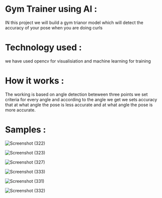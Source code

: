 # Gym Trainer using AI :
IN this project we will build a gym trianor model which will detect the accuracy of your pose when you are doing curls 
# Technology used :
we have used opencv for visualisiation and machine learning for training 
# How it works :
The working is based on angle detection beteween three points 
we set criteria for every angle and according to the angle we get we sets accuracy that at what angle the pose is less accurate and at what angle the pose is more accurate.
# Samples :
![Screenshot (322)](https://user-images.githubusercontent.com/77377586/116909463-df1da800-ac61-11eb-8f54-c770e659f1b0.png)

![Screenshot (323)](https://user-images.githubusercontent.com/77377586/116909495-e775e300-ac61-11eb-9b8d-c37d1c1af40e.png)

![Screenshot (327)](https://user-images.githubusercontent.com/77377586/116909520-f0ff4b00-ac61-11eb-880a-c4c2c3a9eeb6.png)

![Screenshot (333)](https://user-images.githubusercontent.com/77377586/116909653-273cca80-ac62-11eb-9809-5c39301a4ff3.png)

![Screenshot (331)](https://user-images.githubusercontent.com/77377586/116909547-fbb9e000-ac61-11eb-8506-df67463b9de7.png)

![Screenshot (332)](https://user-images.githubusercontent.com/77377586/116909710-3754aa00-ac62-11eb-8c77-b438105d0ad6.png)

